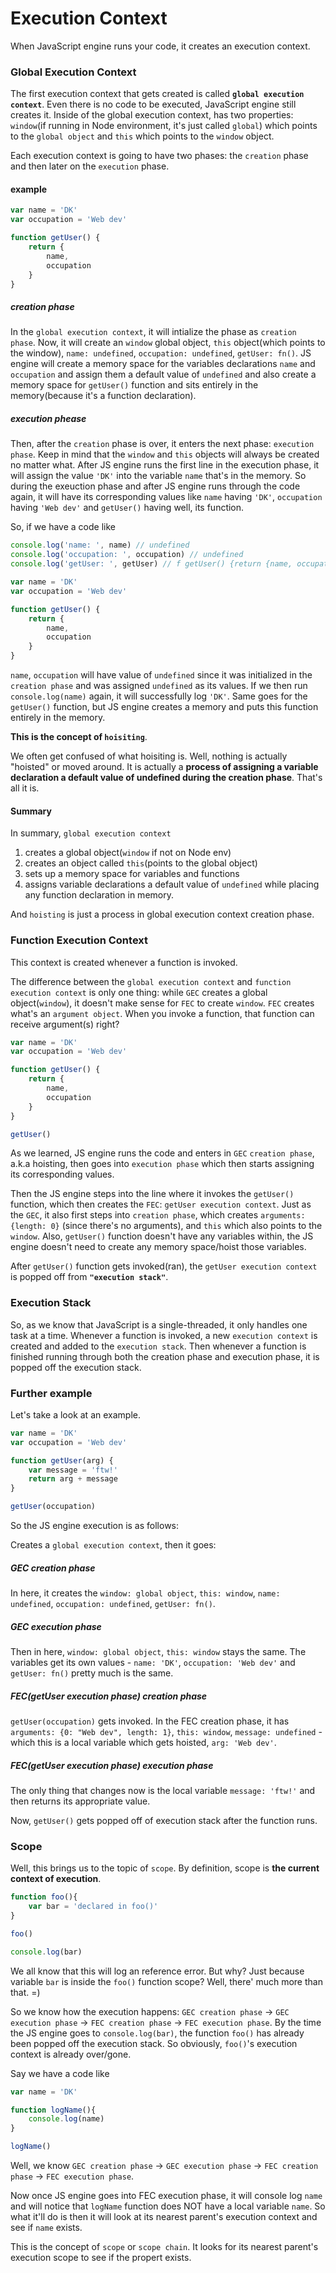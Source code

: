 # Execution Context

When JavaScript engine runs your code, it creates an execution context.

### Global Execution Context

The first execution context that gets created is called **`global execution context`**.
Even there is no code to be executed, JavaScript engine still creates it.
Inside of the global execution context, has two properties: `window`(if running in Node environment, it's just called `global`) which points to the `global object`  and `this` which points to the `window` object.

Each execution context is going to have two phases: the `creation` phase and then later on the `execution` phase.

#### example

```javascript
var name = 'DK'
var occupation = 'Web dev'

function getUser() {
    return {
        name,
        occupation
    }
}
```

##### creation phase
In the `global execution context`, it will intialize the phase as `creation phase`.
Now, it will create an `window` global object, `this` object(which points to the window), `name: undefined`, `occupation: undefined`, `getUser: fn()`.
JS engine will create a memory space for the variables declarations `name` and `occupation` and assign them a default value of `undefined` and also create a memory space for `getUser()` function and sits entirely in the memory(because it's a function declaration).

##### execution phease
Then, after the `creation` phase is over, it enters the next phase: `execution phase`.
Keep in mind that the `window` and `this` objects will always be created no matter what.
After JS engine runs the first line in the execution phase, it will assign the value `'DK'` into the variable `name` that's in the memory.
So during the exeuction phase and after JS engine runs through the code again, it will have its corresponding values like `name` having `'DK'`, `occupation` having `'Web dev'` and `getUser()` having well, its function.

So, if we have a code like
```javascript
console.log('name: ', name) // undefined
console.log('occupation: ', occupation) // undefined
console.log('getUser: ', getUser) // f getUser() {return {name, occupation}}

var name = 'DK'
var occupation = 'Web dev'

function getUser() {
    return {
        name,
        occupation
    }
}
```
`name`, `occupation` will have value of `undefined` since it was initialized in the `creation phase` and was assigned `undefined` as its values.
If we then run `console.log(name)` again, it will successfully log `'DK'`.
Same goes for the `getUser()` function, but JS engine creates a memory and puts this function entirely in the memory.

**This is the concept of `hoisiting`**.

We often get confused of what hoisiting is. Well, nothing is actually "hoisted" or moved around. It is actually a **process of assigning a variable declaration a default value of undefined during the creation phase**.
That's all it is.

#### Summary

In summary, `global execution context`
1. creates a global object(`window` if not on Node env)
2. creates an object called `this`(points to the global object)
3. sets up a memory space for variables and functions
4. assigns variable declarations a default value of `undefined` while placing any function declaration in memory.

And `hoisting` is just a process in global execution context creation phase.

### Function Execution Context

This context is created whenever a function is invoked.

The difference between the `global execution context` and `function execution context` is only one thing: while `GEC` creates a global object(`window`), it doesn't make sense for `FEC` to create `window`. `FEC` creates what's an `argument object`.
When you invoke a function, that function can receive argument(s) right?

```javascript
var name = 'DK'
var occupation = 'Web dev'

function getUser() {
    return {
        name,
        occupation
    }
}

getUser()
```

As we learned, JS engine runs the code and enters in `GEC` `creation phase`, a.k.a hoisting, then goes into `execution phase` which then starts assigning its corresponding values.

Then the JS engine steps into the line where it invokes the `getUser()` function, which then creates the `FEC`: `getUser execution context`.
Just as the `GEC`, it also first steps into `creation phase`, which creates `arguments: {length: 0}` (since there's no arguments), and `this` which also points to the `window`.
Also, `getUser()` function doesn't have any variables within, the JS engine doesn't need to create any memory space/hoist those variables.

After `getUser()` function gets invoked(ran), the `getUser execution context` is popped off from **`"execution stack"`**.

### Execution Stack

So, as we know that JavaScript is a single-threaded, it only handles one task at a time.
Whenever a function is invoked, a new `execution context` is created and added to the `execution stack`. Then whenever a function is finished running through both the creation phase and execution phase, it is popped off the execution stack.

### Further example

Let's take a look at an example.

```javascript
var name = 'DK'
var occupation = 'Web dev'

function getUser(arg) {
    var message = 'ftw!'
    return arg + message
}

getUser(occupation)
```

So the JS engine execution is as follows:

Creates a `global execution context`, then it goes:
##### GEC creation phase
In here, it creates the `window: global object`, `this: window`, `name: undefined`, `occupation: undefined`, `getUser: fn()`.

##### GEC execution phase
Then in here, `window: global object`, `this: window` stays the same. The variables get its own values - `name: 'DK'`, `occupation: 'Web dev'` and `getUser: fn()` pretty much is the same.

##### FEC(getUser execution phase) creation phase
`getUser(occupation)` gets invoked. In the FEC creation phase, it has `arguments: {0: "Web dev", length: 1}`, `this: window`, `message: undefined` - which this is a local variable which gets hoisted, `arg: 'Web dev'`.

##### FEC(getUser execution phase) execution phase
The only thing that changes now is the local variable `message: 'ftw!'` and then returns its appropriate value.

Now, `getUser()` gets popped off of execution stack after the function runs.

### Scope

Well, this brings us to the topic of `scope`.
By definition, scope is **the current context of execution**.

```javascript
function foo(){
    var bar = 'declared in foo()'
}

foo()

console.log(bar)
```

We all know that this will log an reference error. But why? Just because variable `bar` is inside the `foo()` function scope? Well, there' much more than that. =)

So we know how the execution happens: `GEC creation phase` -> `GEC execution phase` -> `FEC creation phase` -> `FEC execution phase`.
By the time the JS engine goes to `console.log(bar)`, the function `foo()` has already been popped off the execution stack. So obviously, `foo()`'s execution context is already over/gone.

Say we have a code like

```javascript
var name = 'DK'

function logName(){
    console.log(name)
}

logName()
```

Well, we know `GEC creation phase` -> `GEC execution phase` -> `FEC creation phase` -> `FEC execution phase`.

Now once JS engine goes into FEC execution phase, it will console log `name` and will notice that `logName` function does NOT have a local variable `name`. So what it'll do is then it will look at its nearest parent's execution context and see if `name` exists.

This is the concept of `scope` or `scope chain`. It looks for its nearest parent's execution scope to see if the propert exists.